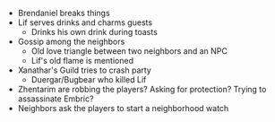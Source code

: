 * Brendaniel breaks things
* Lif serves drinks and charms guests
  * Drinks his own drink during toasts
* Gossip among the neighbors
  * Old love triangle between two neighbors and an NPC
  * Lif's old flame is mentioned
* Xanathar's Guild tries to crash party
  * Duergar/Bugbear who killed Lif
* Zhentarim are robbing the players? Asking for protection? Trying to assassinate Embric?
* Neighbors ask the players to start a neighborhood watch